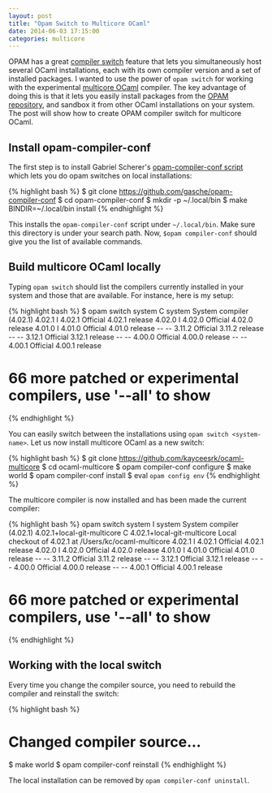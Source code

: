 ```yaml
---
layout: post
title: "Opam Switch to Multicore OCaml"
date: 2014-06-03 17:15:00
categories: multicore
---
```


OPAM has a great [compiler
switch](https://opam.ocaml.org/doc/Usage.html#opamswitch) feature that lets you
simultaneously host several OCaml installations, each with its own compiler
version and a set of installed packages. I wanted to use the power of `opam
switch` for working with the experimental [multicore
OCaml](https://github.com/kayceesrk/ocaml-multicore) compiler. The key
advantage of doing this is that it lets you easily install packages from the
[OPAM repository](http://opam.ocaml.org/), and sandbox it from other OCaml
installations on your system. The post will show how to create OPAM compiler
switch for multicore OCaml.

## Install opam-compiler-conf

The first step is to install Gabriel Scherer's [opam-compiler-conf
script](https://github.com/gasche/opam-compiler-conf) which lets you do opam
switches on local installations:

{% highlight bash %}
$ git clone https://github.com/gasche/opam-compiler-conf
$ cd opam-compiler-conf
$ mkdir -p ~/.local/bin
$ make BINDIR=~/.local/bin install
{% endhighlight %}

This installs the `opam-compiler-conf` script under `~/.local/bin`. Make sure
this directory is under your search path. Now, `$opam compiler-conf` should
give you the list of available commands.

## Build multicore OCaml locally

Typing `opam switch` should list the compilers currently installed in your
system and those that are available. For instance, here is my setup:

{% highlight bash %}
$ opam switch
system  C system  System compiler (4.02.1)
4.02.1  I 4.02.1  Official 4.02.1 release
4.02.0  I 4.02.0  Official 4.02.0 release
4.01.0  I 4.01.0  Official 4.01.0 release
--     -- 3.11.2  Official 3.11.2 release
--     -- 3.12.1  Official 3.12.1 release
--     -- 4.00.0  Official 4.00.0 release
--     -- 4.00.1  Official 4.00.1 release
# 66 more patched or experimental compilers, use '--all' to show
{% endhighlight %}

You can easily switch between the installations using `opam switch
<system-name>`. Let us now install multicore OCaml as a new switch:

{% highlight bash %}
$ git clone https://github.com/kayceesrk/ocaml-multicore
$ cd ocaml-multicore
$ opam compiler-conf configure
$ make world
$ opam compiler-conf install
$ eval `opam config env`
{% endhighlight %}

The multicore compiler is now installed and has been made the current compiler:

{% highlight bash %}
opam switch
system                      I system                      System compiler (4.02.1)
4.02.1+local-git-multicore  C 4.02.1+local-git-multicore  Local checkout of 4.02.1 at /Users/kc/ocaml-multicore
4.02.1                      I 4.02.1                      Official 4.02.1 release
4.02.0                      I 4.02.0                      Official 4.02.0 release
4.01.0                      I 4.01.0                      Official 4.01.0 release
--                         -- 3.11.2                      Official 3.11.2 release
--                         -- 3.12.1                      Official 3.12.1 release
--                         -- 4.00.0                      Official 4.00.0 release
--                         -- 4.00.1                      Official 4.00.1 release
# 66 more patched or experimental compilers, use '--all' to show
{% endhighlight %}

## Working with the local switch

Every time you change the compiler source, you need to rebuild the compiler and
reinstall the switch:

{% highlight bash %}
# Changed compiler source...
$ make world
$ opam compiler-conf reinstall
{% endhighlight %}

The local installation can be removed by `opam compiler-conf uninstall`.
